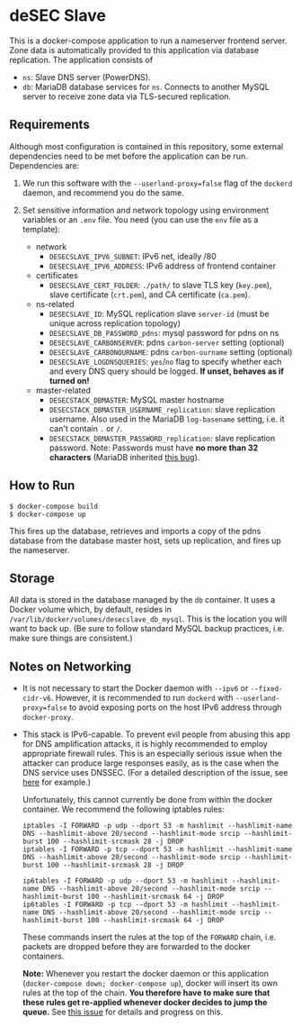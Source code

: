 deSEC Slave
=====

This is a docker-compose application to run a nameserver frontend server. Zone data is automatically provided to this application via database replication. The application consists of

- `ns`: Slave DNS server (PowerDNS).
- `db`: MariaDB database services for `ns`. Connects to another MySQL server to receive zone data via TLS-secured replication.


Requirements
-----

Although most configuration is contained in this repository, some external dependencies need to be met before the application can be run. Dependencies are:

1.  We run this software with the `--userland-proxy=false` flag of the `dockerd` daemon, and recommend you do the same.

2.  Set sensitive information and network topology using environment variables or an `.env` file. You need (you can use the `env` file as a template):
    - network
      - `DESECSLAVE_IPV6_SUBNET`: IPv6 net, ideally /80
      - `DESECSLAVE_IPV6_ADDRESS`: IPv6 address of frontend container
    - certificates
      - `DESECSLAVE_CERT_FOLDER`: `./path/` to slave TLS key (`key.pem`), slave certificate (`crt.pem`), and CA certificate (`ca.pem`).
    - ns-related
      - `DESECSLAVE_ID`: MySQL replication slave `server-id` (must be unique across replication topology)
      - `DESECSLAVE_DB_PASSWORD_pdns`: mysql password for pdns on ns
      - `DESECSLAVE_CARBONSERVER`: pdns `carbon-server` setting (optional)
      - `DESECSLAVE_CARBONOURNAME`: pdns `carbon-ourname` setting (optional)
      - `DESECSLAVE_LOGDNSQUERIES`: `yes`/`no` flag to specify whether each and every DNS query should be logged. **If unset, behaves as if turned on!**
    - master-related
      - `DESECSTACK_DBMASTER`: MySQL master hostname
      - `DESECSTACK_DBMASTER_USERNAME_replication`: slave replication username. Also used in the MariaDB `log-basename` setting, i.e. it can't contain `.` or `/`.
      - `DESECSTACK_DBMASTER_PASSWORD_replication`: slave replication password. Note: Passwords must have **no more than 32 characters** (MariaDB inherited [this bug](https://bugs.mysql.com/bug.php?id=43439)).


How to Run
-----

    $ docker-compose build
    $ docker-compose up

This fires up the database, retrieves and imports a copy of the pdns database from the database master host, sets up replication, and fires up the nameserver.


Storage
---
All data is stored in the database managed by the `db` container. It uses a Docker volume which, by default, resides in `/var/lib/docker/volumes/desecslave_db_mysql`.
This is the location you will want to back up. (Be sure to follow standard MySQL backup practices, i.e. make sure things are consistent.)


Notes on Networking
-----

  - It is not necessary to start the Docker daemon with `--ipv6` or `--fixed-cidr-v6`. However, it is recommended to run `dockerd` with `--userland-proxy=false` to avoid 
    exposing ports on the host IPv6 address through `docker-proxy`.

  - This stack is IPv6-capable. To prevent evil people from abusing this app for DNS amplification attacks, it is highly recommended to employ appropriate firewall rules. 
    This is an especially serious issue when the attacker can produce large responses easily, as is the case when the DNS service uses DNSSEC. (For a detailed description 
    of the issue, see [here](https://wangzhengyuan.blogspot.de/2015/11/protecting-your-dns-server-against-ddos.html) for example.)

    Unfortunately, this cannot currently be done from within the docker container. We recommend the following iptables rules:

        iptables -I FORWARD -p udp --dport 53 -m hashlimit --hashlimit-name DNS --hashlimit-above 20/second --hashlimit-mode srcip --hashlimit-burst 100 --hashlimit-srcmask 28 -j DROP
        iptables -I FORWARD -p tcp --dport 53 -m hashlimit --hashlimit-name DNS --hashlimit-above 20/second --hashlimit-mode srcip --hashlimit-burst 100 --hashlimit-srcmask 28 -j DROP

        ip6tables -I FORWARD -p udp --dport 53 -m hashlimit --hashlimit-name DNS --hashlimit-above 20/second --hashlimit-mode srcip --hashlimit-burst 100 --hashlimit-srcmask 64 -j DROP
        ip6tables -I FORWARD -p tcp --dport 53 -m hashlimit --hashlimit-name DNS --hashlimit-above 20/second --hashlimit-mode srcip --hashlimit-burst 100 --hashlimit-srcmask 64 -j DROP

    These commands insert the rules at the top of the `FORWARD` chain, i.e. packets are dropped before they are forwarded to the docker containers.

    **Note:** Whenever you restart the docker daemon or this application (`docker-compose down; docker-compose up`), docker will insert its own rules at the top of 
    the chain. **You therefore have to make sure that these rules get re-applied whenever docker decides to jump the queue.**
    See [this issue](https://github.com/docker/docker/issues/24848) for details and progress on this.
